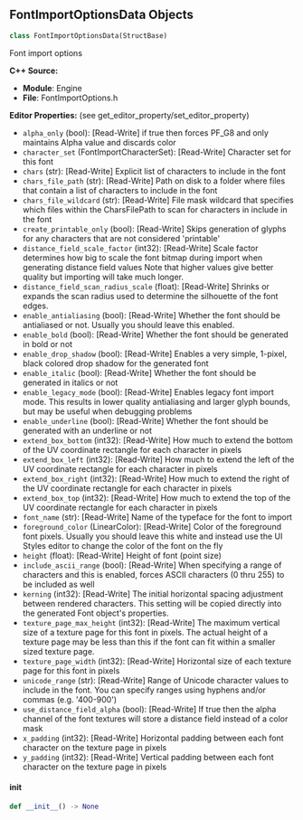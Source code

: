 ## FontImportOptionsData Objects

```python
class FontImportOptionsData(StructBase)
```

Font import options

**C++ Source:**

- **Module**: Engine
- **File**: FontImportOptions.h

**Editor Properties:** (see get_editor_property/set_editor_property)

- ``alpha_only`` (bool):  [Read-Write] if true then forces PF_G8 and only maintains Alpha value and discards color
- ``character_set`` (FontImportCharacterSet):  [Read-Write] Character set for this font
- ``chars`` (str):  [Read-Write] Explicit list of characters to include in the font
- ``chars_file_path`` (str):  [Read-Write] Path on disk to a folder where files that contain a list of characters to include in the font
- ``chars_file_wildcard`` (str):  [Read-Write] File mask wildcard that specifies which files within the CharsFilePath to scan for characters in include in the font
- ``create_printable_only`` (bool):  [Read-Write] Skips generation of glyphs for any characters that are not considered 'printable'
- ``distance_field_scale_factor`` (int32):  [Read-Write] Scale factor determines how big to scale the font bitmap during import when generating distance field values
  Note that higher values give better quality but importing will take much longer.
- ``distance_field_scan_radius_scale`` (float):  [Read-Write] Shrinks or expands the scan radius used to determine the silhouette of the font edges.
- ``enable_antialiasing`` (bool):  [Read-Write] Whether the font should be antialiased or not.  Usually you should leave this enabled.
- ``enable_bold`` (bool):  [Read-Write] Whether the font should be generated in bold or not
- ``enable_drop_shadow`` (bool):  [Read-Write] Enables a very simple, 1-pixel, black colored drop shadow for the generated font
- ``enable_italic`` (bool):  [Read-Write] Whether the font should be generated in italics or not
- ``enable_legacy_mode`` (bool):  [Read-Write] Enables legacy font import mode.  This results in lower quality antialiasing and larger glyph bounds, but may be useful when debugging problems
- ``enable_underline`` (bool):  [Read-Write] Whether the font should be generated with an underline or not
- ``extend_box_bottom`` (int32):  [Read-Write] How much to extend the bottom of the UV coordinate rectangle for each character in pixels
- ``extend_box_left`` (int32):  [Read-Write] How much to extend the left of the UV coordinate rectangle for each character in pixels
- ``extend_box_right`` (int32):  [Read-Write] How much to extend the right of the UV coordinate rectangle for each character in pixels
- ``extend_box_top`` (int32):  [Read-Write] How much to extend the top of the UV coordinate rectangle for each character in pixels
- ``font_name`` (str):  [Read-Write] Name of the typeface for the font to import
- ``foreground_color`` (LinearColor):  [Read-Write] Color of the foreground font pixels.  Usually you should leave this white and instead use the UI Styles editor to change the color of the font on the fly
- ``height`` (float):  [Read-Write] Height of font (point size)
- ``include_ascii_range`` (bool):  [Read-Write] When specifying a range of characters and this is enabled, forces ASCII characters (0 thru 255) to be included as well
- ``kerning`` (int32):  [Read-Write] The initial horizontal spacing adjustment between rendered characters.  This setting will be copied directly into the generated Font object's properties.
- ``texture_page_max_height`` (int32):  [Read-Write] The maximum vertical size of a texture page for this font in pixels.  The actual height of a texture page may be less than this if the font can fit within a smaller sized texture page.
- ``texture_page_width`` (int32):  [Read-Write] Horizontal size of each texture page for this font in pixels
- ``unicode_range`` (str):  [Read-Write] Range of Unicode character values to include in the font.  You can specify ranges using hyphens and/or commas (e.g. '400-900')
- ``use_distance_field_alpha`` (bool):  [Read-Write] If true then the alpha channel of the font textures will store a distance field instead of a color mask
- ``x_padding`` (int32):  [Read-Write] Horizontal padding between each font character on the texture page in pixels
- ``y_padding`` (int32):  [Read-Write] Vertical padding between each font character on the texture page in pixels

<a id="unreal.FontImportOptionsData.__init__"></a>

#### __init__

```python
def __init__() -> None
```

<a id="unreal.CompositeFont"></a>